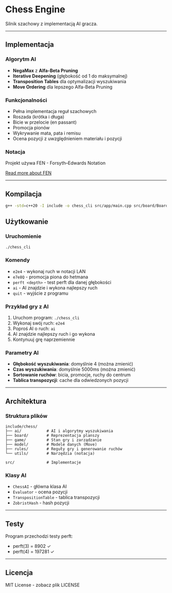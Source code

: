 # Chess Engine

Silnik szachowy z implementacją AI gracza.

---

## Implementacja

### Algorytm AI
- **NegaMax** z **Alfa-Beta Pruning**
- **Iterative Deepening** (głębokość od 1 do maksymalnej)
- **Transposition Tables** dla optymalizacji wyszukiwania
- **Move Ordering** dla lepszego Alfa-Beta Pruning

### Funkcjonalności
- Pełna implementacja reguł szachowych
- Roszada (krótka i długa)
- Bicie w przelocie (en passant)
- Promocja pionów
- Wykrywanie mata, pata i remisu
- Ocena pozycji z uwzględnieniem materiału i pozycji

### Notacja
Projekt używa FEN - Forsyth–Edwards Notation

[Read more about FEN](https://en.wikipedia.org/wiki/Forsyth–Edwards_Notation)

---

## Kompilacja

```bash
g++ -std=c++20 -I include -o chess_cli src/app/main.cpp src/board/Board.cpp src/rules/Attack.cpp src/rules/Castling.cpp src/rules/MoveValid.cpp src/rules/MoveExec.cpp src/model/Move.cpp src/rules/MoveGenerator.cpp src/game/GameState.cpp src/ai/Evaluator.cpp src/ai/TranspositionTable.cpp src/ai/ZobristHash.cpp src/ai/ChessAI.cpp
```

## Użytkowanie

### Uruchomienie
```bash
./chess_cli
```

### Komendy
- `e2e4` - wykonaj ruch w notacji LAN
- `e7e8Q` - promocja piona do hetmana
- `perft <depth>` - test perft dla danej głębokości
- `ai` - AI znajdzie i wykona najlepszy ruch
- `quit` - wyjście z programu

### Przykład gry z AI
1. Uruchom program: `./chess_cli`
2. Wykonaj swój ruch: `e2e4`
3. Poproś AI o ruch: `ai`
4. AI znajdzie najlepszy ruch i go wykona
5. Kontynuuj grę naprzemiennie

### Parametry AI
- **Głębokość wyszukiwania**: domyślnie 4 (można zmienić)
- **Czas wyszukiwania**: domyślnie 5000ms (można zmienić)
- **Sortowanie ruchów**: bicia, promocje, ruchy do centrum
- **Tablica transpozycji**: cache dla odwiedzonych pozycji

---

## Architektura

### Struktura plików
```
include/chess/
├── ai/           # AI i algorytmy wyszukiwania
├── board/        # Reprezentacja planszy
├── game/         # Stan gry i zarządzanie
├── model/        # Modele danych (Move)
├── rules/        # Reguły gry i generowanie ruchów
└── utils/        # Narzędzia (notacja)

src/              # Implementacje
```

### Klasy AI
- `ChessAI` - główna klasa AI
- `Evaluator` - ocena pozycji
- `TranspositionTable` - tablica transpozycji
- `ZobristHash` - hash pozycji

---

## Testy

Program przechodzi testy perft:
- perft(3) = 8902 ✓
- perft(4) = 197281 ✓

---

## Licencja

MIT License - zobacz plik LICENSE
